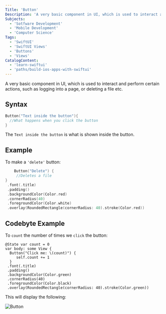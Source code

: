 ```yaml
---
Title: 'Button'
Description: 'A very basic component in UI, which is used to interact and perform certain actions'
Subjects:
  - 'Sotfware Development'
  - 'Mobile Development'
  - 'Computer Science'
Tags:
  - 'SwiftUI'
  - 'SwiftUI Views'
  - 'Buttons'
  - 'Views'
CatalogContent:
  - 'learn-swiftui'
  - 'paths/build-ios-apps-with-swiftui'
---
```


A very basic component in UI, which is used to interact and perform certain actions, such as logging into a page, or deleting a file etc.

## Syntax

```swift
Button("Text inside the button"){
  //What happens when you click the button
}
```

The `Text inside the button` is what is shown inside the button.

## Example

To make a `'delete'` button:

```swift
    Button("Delete") {
     //Deletes a file
}
 .font(.title)
 .padding()
 .backgroundColor(Color.red)
 .cornerRadius(40)
 .foregroundColor(Color.white)
 .overlay(RoundedRectangle(cornerRadius: 40).stroke(Color.red))
```

## Codebyte Example
To `count` the number of times we `click` the button:


```codebyte/swiftui
@State var count = 0
var body: some View {
  Button("Click me: \(count)") {
     self.count += 1
  }
 .font(.title)
 .padding()
 .backgroundColor(Color.green)
 .cornerRadius(40)
 .foregroundColor(Color.black)
 .overlay(RoundedRectangle(cornerRadius: 40).stroke(Color.green))
```
This will display the following:

![Button](https://raw.githubusercontent.com/girijakar/docs/main/media/button.png)
